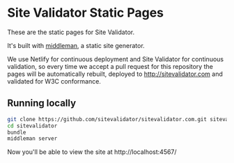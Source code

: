 # Site Validator Static Pages

These are the static pages for Site Validator.

It's built with [middleman](https://middlemanapp.com/), a static site generator.

We use Netlify for continuous deployment and Site Validator for continuous validation, so every time we accept a pull request for this repository the pages will be automatically rebuilt, deployed to http://sitevalidator.com and validated for W3C conformance.

## Running locally

```bash
git clone https://github.com/sitevalidator/sitevalidator.com.git sitevalidator
cd sitevalidator
bundle
middleman server
```

Now you'll be able to view the site at http://localhost:4567/
